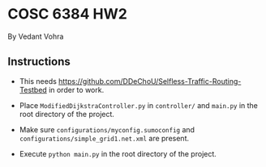 # COSC 6384 HW2

By Vedant Vohra

## Instructions

* This needs <https://github.com/DDeChoU/Selfless-Traffic-Routing-Testbed> in order to work.

* Place `ModifiedDijkstraController.py` in `controller/` and `main.py` in the root directory of the project.
* Make sure `configurations/myconfig.sumoconfig` and `configurations/simple_grid1.net.xml` are present.
* Execute `python main.py` in the root directory of the project.
